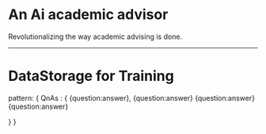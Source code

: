 # An Ai academic advisor
Revolutionalizing the way academic advising is done.


----------------------------------------------------
# DataStorage for Training

pattern: 
{
    QnAs : {
    {question:answer},
    {question:answer}
    {question:answer}
    {question:answer}

}
}
